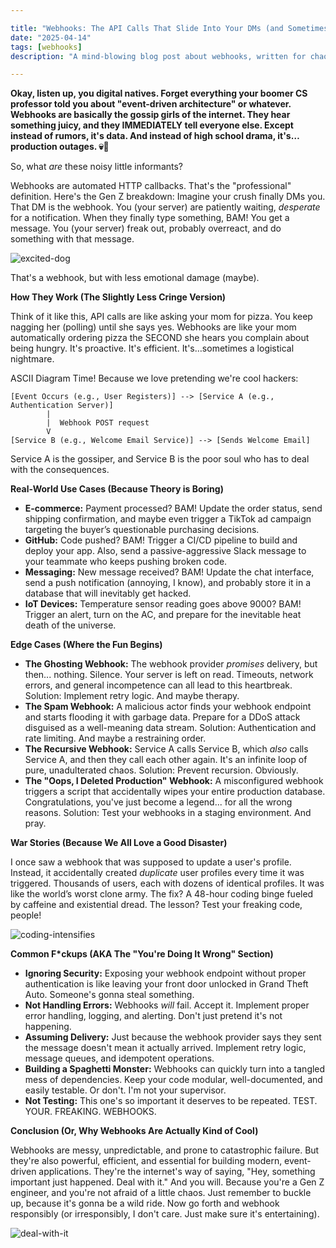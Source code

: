 ```yaml
---

title: "Webhooks: The API Calls That Slide Into Your DMs (and Sometimes Ghost You)"
date: "2025-04-14"
tags: [webhooks]
description: "A mind-blowing blog post about webhooks, written for chaotic Gen Z engineers."

---
```


**Okay, listen up, you digital natives. Forget everything your boomer CS professor told you about "event-driven architecture" or whatever. Webhooks are basically the gossip girls of the internet. They hear something juicy, and they IMMEDIATELY tell everyone else. Except instead of rumors, it's data. And instead of high school drama, it's… production outages. 💀🙏**

So, what *are* these noisy little informants?

Webhooks are automated HTTP callbacks. That's the "professional" definition. Here's the Gen Z breakdown: Imagine your crush finally DMs you. That DM is the webhook. You (your server) are patiently waiting, *desperate* for a notification. When they finally type something, BAM! You get a message. You (your server) freak out, probably overreact, and do something with that message.

![excited-dog](https://i.kym-cdn.com/photos/images/original/002/221/795/08e.jpg)

That's a webhook, but with less emotional damage (maybe).

**How They Work (The Slightly Less Cringe Version)**

Think of it like this, API calls are like asking your mom for pizza. You keep nagging her (polling) until she says yes. Webhooks are like your mom automatically ordering pizza the SECOND she hears you complain about being hungry. It's proactive. It's efficient. It's…sometimes a logistical nightmare.

ASCII Diagram Time! Because we love pretending we're cool hackers:

```
[Event Occurs (e.g., User Registers)] --> [Service A (e.g., Authentication Server)]
        |
        |  Webhook POST request
        V
[Service B (e.g., Welcome Email Service)] --> [Sends Welcome Email]
```

Service A is the gossiper, and Service B is the poor soul who has to deal with the consequences.

**Real-World Use Cases (Because Theory is Boring)**

*   **E-commerce:** Payment processed? BAM! Update the order status, send shipping confirmation, and maybe even trigger a TikTok ad campaign targeting the buyer’s questionable purchasing decisions.
*   **GitHub:** Code pushed? BAM! Trigger a CI/CD pipeline to build and deploy your app. Also, send a passive-aggressive Slack message to your teammate who keeps pushing broken code.
*   **Messaging:** New message received? BAM! Update the chat interface, send a push notification (annoying, I know), and probably store it in a database that will inevitably get hacked.
*   **IoT Devices:** Temperature sensor reading goes above 9000? BAM! Trigger an alert, turn on the AC, and prepare for the inevitable heat death of the universe.

**Edge Cases (Where the Fun Begins)**

*   **The Ghosting Webhook:** The webhook provider *promises* delivery, but then... nothing. Silence. Your server is left on read. Timeouts, network errors, and general incompetence can all lead to this heartbreak. Solution: Implement retry logic. And maybe therapy.
*   **The Spam Webhook:** A malicious actor finds your webhook endpoint and starts flooding it with garbage data. Prepare for a DDoS attack disguised as a well-meaning data stream. Solution: Authentication and rate limiting. And maybe a restraining order.
*   **The Recursive Webhook:** Service A calls Service B, which *also* calls Service A, and then they call each other again. It's an infinite loop of pure, unadulterated chaos. Solution: Prevent recursion. Obviously.
*   **The "Oops, I Deleted Production" Webhook:** A misconfigured webhook triggers a script that accidentally wipes your entire production database. Congratulations, you've just become a legend... for all the wrong reasons. Solution: Test your webhooks in a staging environment. And pray.

**War Stories (Because We All Love a Good Disaster)**

I once saw a webhook that was supposed to update a user's profile. Instead, it accidentally created *duplicate* user profiles every time it was triggered. Thousands of users, each with dozens of identical profiles. It was like the world’s worst clone army. The fix? A 48-hour coding binge fueled by caffeine and existential dread. The lesson? Test your freaking code, people!

![coding-intensifies](https://media.tenor.com/LgW-f4_z8y0AAAAM/coding-intensifies-programming.gif)

**Common F\*ckups (AKA The "You're Doing It Wrong" Section)**

*   **Ignoring Security:** Exposing your webhook endpoint without proper authentication is like leaving your front door unlocked in Grand Theft Auto. Someone's gonna steal something.
*   **Not Handling Errors:** Webhooks *will* fail. Accept it. Implement proper error handling, logging, and alerting. Don't just pretend it's not happening.
*   **Assuming Delivery:** Just because the webhook provider says they sent the message doesn't mean it actually arrived. Implement retry logic, message queues, and idempotent operations.
*   **Building a Spaghetti Monster:** Webhooks can quickly turn into a tangled mess of dependencies. Keep your code modular, well-documented, and easily testable. Or don't. I'm not your supervisor.
*   **Not Testing:** This one's so important it deserves to be repeated. TEST. YOUR. FREAKING. WEBHOOKS.

**Conclusion (Or, Why Webhooks Are Actually Kind of Cool)**

Webhooks are messy, unpredictable, and prone to catastrophic failure. But they're also powerful, efficient, and essential for building modern, event-driven applications. They're the internet's way of saying, "Hey, something important just happened. Deal with it." And you will. Because you're a Gen Z engineer, and you're not afraid of a little chaos. Just remember to buckle up, because it's gonna be a wild ride. Now go forth and webhook responsibly (or irresponsibly, I don't care. Just make sure it's entertaining).

![deal-with-it](https://i.kym-cdn.com/photos/images/newsfeed/000/154/341/dealwithit.gif)
